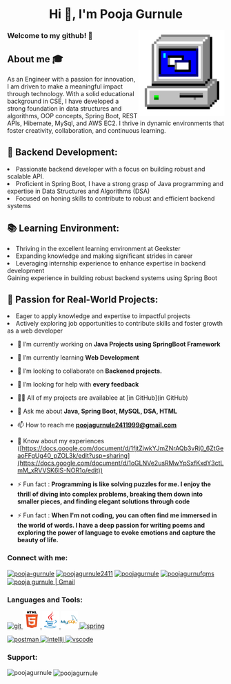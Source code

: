 <h1 align="center">Hi 👋, I'm Pooja Gurnule</h1>
<img align="right" alt="GIF" src="https://github.com/deut-erium/deut-erium/blob/master/assets/computer.gif?raw=1" width="200vw" />
<h3 align="left">
   Welcome to my github! 👋

## About me :mortar_board:
As an Engineer with a passion for innovation, I am driven to make a meaningful impact through technology. With a solid educational background in CSE, I have developed a strong foundation in data structures and algorithms, OOP concepts, Spring Boot, REST APIs, Hibernate, MySql, and AWS EC2. I thrive in dynamic environments that foster creativity, collaboration, and continuous learning.
  <br>
## 🚀 Backend Development:
<li>Passionate backend developer with a focus on building robust and scalable API. </li>
<li> Proficient in Spring Boot, I have a strong grasp of Java programming and expertise in Data Structures and Algorithms (DSA)</li>
<li>Focused on honing skills to contribute to robust and efficient backend systems</li>

 ## 📚 Learning Environment:
<li>Thriving in the excellent learning environment at Geekster</li>
<li>Expanding knowledge and making significant strides in career</li>
<li>Leveraging internship experience to enhance expertise in backend development</li>
Gaining experience in building robust backend systems using Spring Boot</li>

## 🌟 Passion for Real-World Projects:
<li>Eager to apply knowledge and expertise to impactful projects</li>
<li>Actively exploring job opportunities to contribute skills and foster growth as a web developer</li>
</h3>


- 🔭 I’m currently working on **Java Projects using SpringBoot Framework**
- 🌱 I’m currently learning **Web Development**
- 👯 I’m looking to collaborate on **Backened projects.**
- 🤝 I’m looking for help with **every feedback**
- 👨‍💻 All of my projects are availablee at [in GitHub](in GitHub)
- 💬 Ask me about **Java, Spring Boot, MySQL, DSA, HTML**
- 📫 How to reach me **poojagurnule2411999@gmail.com**

- 📄 Know about my experiences ([https://docs.google.com/document/d/1fjtZiwkYJmZNrAQb3vRj0_6ZtGeaoFFgUg40_pZOL3k/edit?usp=sharing](https://docs.google.com/document/d/1oGLNVe2usRMwYpSxfKxdY3ctLmM_xRVVSK6lS-NOR1o/edit))

- ⚡ Fun fact : **Programming is like solving puzzles for me. I enjoy the thrill of diving into complex problems, breaking them down into smaller pieces, and finding elegant solutions through code**
- ⚡ Fun fact : **When I'm not coding, you can often find me immersed in the world of words. I have a deep passion for writing poems and exploring the power of language to evoke emotions and capture the beauty of life.**

<h3 align="left">Connect with me:</h3>
<p align="left">

<a href="https://linkedin.com/in/pooja-gurnule" target="blank"><img align="center" src="https://raw.githubusercontent.com/rahuldkjain/github-profile-readme-generator/master/src/images/icons/Social/linked-in-alt.svg" alt="pooja-gurnule" height="30" width="40" /></a>
<a href="https://www.hackerrank.com/poojagurnule2411" target="blank"><img align="center" src="https://raw.githubusercontent.com/rahuldkjain/github-profile-readme-generator/master/src/images/icons/Social/hackerrank.svg" alt="poojagurnule2411" height="30" width="40" /></a>
<a href="https://www.leetcode.com/poojagurnule" target="blank"><img align="center" src="https://raw.githubusercontent.com/rahuldkjain/github-profile-readme-generator/master/src/images/icons/Social/leet-code.svg" alt="poojagurnule" height="30" width="40" /></a>
<a href="https://auth.geeksforgeeks.org/user/poojagurnufqms" target="blank"><img align="center" src="https://raw.githubusercontent.com/rahuldkjain/github-profile-readme-generator/master/src/images/icons/Social/geeks-for-geeks.svg" alt="poojagurnufqms" height="30" width="40" /></a>
</a>
  <a href="mailto:poojagurnule2411999@gmail.com">
    <img align="center" alt="pooja gurnule | Gmail" width="26px" src="https://github.com/TheDudeThatCode/TheDudeThatCode/blob/master/Assets/Gmail.svg" />
  </a>
</p>
<h3 align="left">Languages and Tools:</h3>
<p align="left"> <a href="https://git-scm.com/" target="_blank" rel="noreferrer"> <img src="https://www.vectorlogo.zone/logos/git-scm/git-scm-icon.svg" alt="git" width="40" height="40"/> </a> <a href="https://www.w3.org/html/" target="_blank" rel="noreferrer"> <img src="https://raw.githubusercontent.com/devicons/devicon/master/icons/html5/html5-original-wordmark.svg" alt="html5" width="40" height="40"/> </a> <a href="https://www.java.com" target="_blank" rel="noreferrer"> <img src="https://raw.githubusercontent.com/devicons/devicon/master/icons/java/java-original.svg" alt="java" width="40" height="40"/> </a> <a href="https://www.mysql.com/" target="_blank" rel="noreferrer"> <img src="https://raw.githubusercontent.com/devicons/devicon/master/icons/mysql/mysql-original-wordmark.svg" alt="mysql" width="40" height="40"/> </a> <a href="https://spring.io/" target="_blank" rel="noreferrer"> <img src="https://www.vectorlogo.zone/logos/springio/springio-icon.svg" alt="spring" width="40" height="40"/> </a> </p></a> <a href="https://postman.com" target="_blank" rel="noreferrer"> <img src="https://www.vectorlogo.zone/logos/getpostman/getpostman-icon.svg" alt="postman" width="40" height="40"/> </a>
<a href="https://www.jetbrains.com/idea/features/#:~:text=IntelliJ%20IDEA%20is%20the%20leading,development%20support%2C%20and%20much%20more." target="_blank" rel="noreferrer"> <img src="https://upload.wikimedia.org/wikipedia/commons/thumb/9/9c/IntelliJ_IDEA_Icon.svg/1024px-IntelliJ_IDEA_Icon.svg.png" alt="intellij" width="40" height="40"/> </a>
 <a href="https://code.visualstudio.com/" target="_blank" rel="noreferrer"> <img src="https://cdn.dribbble.com/users/6569/screenshots/16471177/media/8bbfe7fd594073dc6271d5d852c7381a.png?compress=1&resize=400x300&vertical=top" alt="vscode" width="40" height="40"/> </a>
<h3 align="left">Support:</h3>

<p><img align="left" src="https://github-readme-stats.vercel.app/api/top-langs?username=poojagurnule&show_icons=true&locale=en&layout=compact" alt="poojagurnule" /></p>
<p>&nbsp;<img align="center" src="https://github-readme-stats.vercel.app/api?username=poojagurnule&show_icons=true&locale=en" alt="poojagurnule" /></p>
